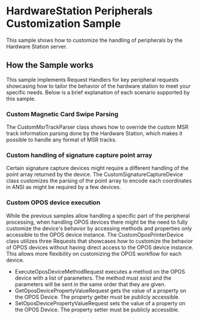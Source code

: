 # HardwareStation Peripherals Customization Sample
This sample shows how to customize the handling of peripherals by the Hardware Station server.

## How the Sample works
This sample implements Request Handlers for key peripheral requests showcasing how to tailor the behavior of the hardware station to meet your specific needs. Below is a brief explanation of each scenario supported by this sample.

### Custom Magnetic Card Swipe Parsing
The CustomMsrTrackParser class shows how to override the custom MSR track information parsing done by the Hardware Station, which makes it possible to handle any format of MSR tracks.

### Custom handling of signature capture point array
Certain signature capture devices might require a different handling of the point array returned by the device. The CustomSignatureCaptureDevice class customizes the parsing of the point array to encode each coordinates in ANSI as might be required by a few devices.

### Custom OPOS device execution
While the previous samples allow handling a specific part of the peripheral processing, when handling OPOS devices there might be the need to fully customize the device's behavior by accessing methods and properties only accessible to the OPOS device instance.
The CustomOposPrinterDevice class utilizes three Requests that showcases how to customize the behavior of OPOS devices without having direct access to the OPOS device instance. This allows more flexibility on customizing the OPOS workflow for each device.
- ExecuteOposDeviceMethodRequest executes a method on the OPOS device with a list of parameters. The method must exist and the parameters will be sent in the same order that they are given.
- GetOposDevicePropertyValueRequest gets the value of a property on the OPOS Device. The property getter must be publicly accessible.
- SetOposDevicePropertyValueRequest sets the value of a property on the OPOS Device. The property setter must be publicly accessible.
